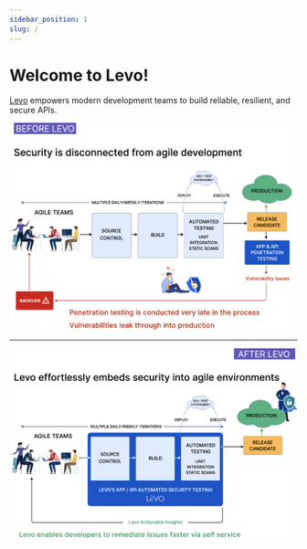 ```yaml
---
sidebar_position: 1
slug: /
---
```


# Welcome to Levo!
[Levo](https://levo.ai) empowers modern development teams to build reliable, resilient, and secure APIs.

![](./assets/before-levo.jpg)

------

![](./assets/after-levo.jpg)

